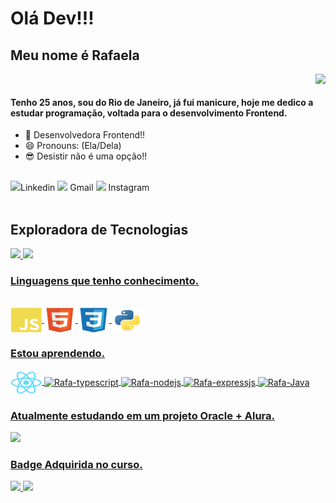 # Olá Dev!!!


## Meu nome é Rafaela

<div> 
  <img align="right" height="300em" src="https://user-images.githubusercontent.com/86390965/187468687-2504ded6-84b3-400f-abe3-7b455efa0f0b.png"/>     
</div>
<br>

#### Tenho 25 anos, sou do Rio de Janeiro, já fui manicure, hoje me dedico a estudar programação, voltada para o desenvolvimento Frontend.

- 🌱 Desenvolvedora Frontend!!
- 😄 Pronouns: (Ela/Dela)
- 😎 Desistir não é uma opção!!

<br>

<div>
  <a href="https://www.linkedin.com/in/rafaelasoperes/" target="_black"><img src="https://cdn-icons-png.flaticon.com/512/4494/4494498.png" width="60px" target="_black"/></a>Linkedin
  <a href = "mailto:rafaelasoperes@gmail.com"><img src="https://cdn-icons-png.flaticon.com/512/720/720277.png" width="60px" target="_black"/></a> Gmail
  <a href="https://www.instagram.com/irafaoliver/" target="_black"><img src="https://cdn-icons-png.flaticon.com/512/3955/3955024.png" width="60px" target="_black"/></a> Instagram
</div>
<br>

## Exploradora de Tecnologias

<div>
  <a href="https://github.com/rafaelasoperes">
  <img height="180em" src="https://github-readme-stats.vercel.app/api?username=rafaelasoperes&show_icons=true&theme=tokyonight&include_all_commits=false&count_private=true"/>
  <img height="180em" src="https://github-readme-stats.vercel.app/api/top-langs/?username=rafaelasoperes&layout=compact&langs_count=7&theme=tokyonight"/>
</div>
  
### Linguagens que tenho conhecimento.
  
<div style="display: inline_block"><br>
  <img align="center" alt="Rafa-Js" height="40" width="50" src="https://raw.githubusercontent.com/devicons/devicon/master/icons/javascript/javascript-plain.svg">
  <img align="center" alt="Rafa-HTML" height="40" width="50" src="https://raw.githubusercontent.com/devicons/devicon/master/icons/html5/html5-original.svg">
  <img align="center" alt="Rafa-CSS" height="40" width="50" src="https://raw.githubusercontent.com/devicons/devicon/master/icons/css3/css3-original.svg">
  <img align="center" alt="Rafa-Python" height="40" width="50" src="https://raw.githubusercontent.com/devicons/devicon/master/icons/python/python-original.svg">
</div>
  
### Estou aprendendo.
  
  <img align="center" alt="Rafa-react" height="40" width="50" src="https://raw.githubusercontent.com/devicons/devicon/master/icons/react/react-original.svg">
  <img align="center" alt="Rafa-typescript" height="40" width="50"src="https://cdn.jsdelivr.net/gh/devicons/devicon/icons/typescript/typescript-original.svg" />
  <img align="center" alt="Rafa-nodejs" height="50" width="60" src="https://cdn.jsdelivr.net/gh/devicons/devicon/icons/nodejs/nodejs-original-wordmark.svg" />
  <img align="center" alt="Rafa-expressjs" height="50" width="60" src="https://cdn.jsdelivr.net/gh/devicons/devicon/icons/express/express-original-wordmark.svg" />
  <img align="center" alt="Rafa-Java" height="50" width="60" src="https://cdn.jsdelivr.net/gh/devicons/devicon/icons/java/java-original-wordmark.svg" />
  
          
  
### Atualmente estudando em um projeto Oracle + Alura.
<img src="https://c.tenor.com/CJSGt0M6gfIAAAAj/%E5%83%8D%E3%81%8F-%E3%82%BF%E3%82%A4%E3%83%94%E3%83%B3%E3%82%B0.gif"/>

### Badge Adquirida no curso.
  
<div style="display: inline"> 
  <img height="300em" src="https://user-images.githubusercontent.com/86390965/187529135-565aec15-0990-446f-9e6e-cd3044170c95.png"/>
  <img height="300em" src="https://user-images.githubusercontent.com/86390965/192363670-3bdf9ad6-51e3-4f79-96c5-b45ed4927403.png"/>
</div>
  
  
